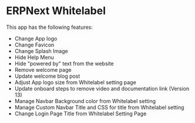 # ERPNext Whitelabel

This app has the following features:

- Change App logo
- Change Favicon
- Change Splash Image
- Hide Help Menu
- Hide "powered by" text from the website
- Remove welcome page
- Update welcome blog post
- Adjust App logo size from Whitelabel setting page
- Update onboard steps to remove video and documentation link (Version 13)
- Manage Navbar Background color from Whitelabel setting
- Manage Custom Navbar Title and CSS for title from Whitelabel setting
- Change Login Page Title from Whitelabel Setting Page 
